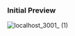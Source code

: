 ### Initial Preview
![localhost_3001_ (1)](https://user-images.githubusercontent.com/61211600/137612982-c88b0820-4a62-4c9f-99b3-4dd9de32bb82.png)
